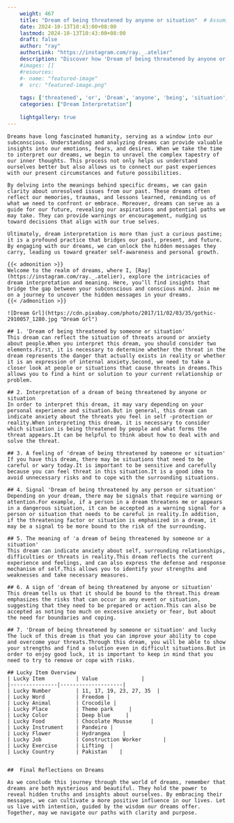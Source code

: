 ```yaml
---
    weight: 467
    title: "Dream of being threatened by anyone or situation"  # Assuming 'title' column exists
    date: 2024-10-13T10:43:00+08:00
    lastmod: 2024-10-13T10:43:00+08:00
    draft: false
    author: "ray"
    authorLink: "https://instagram.com/ray._.atelier"
    description: "Discover how 'Dream of being threatened by anyone or situation' can interpret your future and uncover its significant meanings in your life."
    #images: []
    #resources:
    #- name: "featured-image"
    #  src: "featured-image.png"
    
    tags: ['threatened', 'or', 'Dream', 'anyone', 'being', 'situation', 'by', 'of']
    categories: ["Dream Interpretation"]
    
    lightgallery: true
---
```

    
    Dreams have long fascinated humanity, serving as a window into our subconscious. Understanding and analyzing dreams can provide valuable insights into our emotions, fears, and desires. When we take the time to interpret our dreams, we begin to unravel the complex tapestry of our inner thoughts. This process not only helps us understand ourselves better but also allows us to connect our past experiences with our present circumstances and future possibilities.
    
    By delving into the meanings behind specific dreams, we can gain clarity about unresolved issues from our past. These dreams often reflect our memories, traumas, and lessons learned, reminding us of what we need to confront or embrace. Moreover, dreams can serve as a guide for our future, revealing our aspirations and potential paths we may take. They can provide warnings or encouragement, nudging us toward decisions that align with our true selves.
    
    Ultimately, dream interpretation is more than just a curious pastime; it is a profound practice that bridges our past, present, and future. By engaging with our dreams, we can unlock the hidden messages they carry, leading us toward greater self-awareness and personal growth.
    
    {{< admonition >}}
    Welcome to the realm of dreams, where I, [Ray](https://instagram.com/ray._.atelier), explore the intricacies of dream interpretation and meaning. Here, you’ll find insights that bridge the gap between your subconscious and conscious mind. Join me on a journey to uncover the hidden messages in your dreams.
    {{< /admonition >}}
    
    ![Dream Grl](https://cdn.pixabay.com/photo/2017/11/02/03/35/gothic-2910057_1280.jpg "Dream Grl")
    
    ## 1. 'Dream of being threatened by someone or situation'
    This dream can reflect the situation of threats around or anxiety about people.When you interpret this dream, you should consider two elements.First, it is necessary to determine whether the threat in the dream represents the danger that actually exists in reality or whether it is an expression of internal anxiety.Second, we need to take a closer look at people or situations that cause threats in dreams.This allows you to find a hint or solution to your current relationship or problem.
    
    ## 2. Interpretation of a dream of being threatened by anyone or situation
    In order to interpret this dream, it may vary depending on your personal experience and situation.But in general, this dream can indicate anxiety about the threats you feel in self -protection or reality.When interpreting this dream, it is necessary to consider which situation is being threatened by people and what forms the threat appears.It can be helpful to think about how to deal with and solve the threat.
    
    ## 3. A feeling of 'dream of being threatened by someone or situation'
    If you have this dream, there may be situations that need to be careful or wary today.It is important to be sensitive and carefully because you can feel threat in this situation.It is a good idea to avoid unnecessary risks and to cope with the surrounding situations.
    
    ## 4. Signal 'Dream of being threatened by any person or situation'
    Depending on your dream, there may be signals that require warning or attention.For example, if a person in a dream threatens me or appears in a dangerous situation, it can be accepted as a warning signal for a person or situation that needs to be careful in reality.In addition, if the threatening factor or situation is emphasized in a dream, it may be a signal to be more bound to the risk of the surrounding.
    
    ## 5. The meaning of 'a dream of being threatened by someone or a situation'
    This dream can indicate anxiety about self, surrounding relationships, difficulties or threats in reality.This dream reflects the current experience and feelings, and can also express the defense and response mechanism of self.This allows you to identify your strengths and weaknesses and take necessary measures.
    
    ## 6. A sign of 'dream of being threatened by anyone or situation'
    This dream tells us that it should be bound to the threat.This dream emphasizes the risks that can occur in any event or situation, suggesting that they need to be prepared or action.This can also be accepted as noting too much on excessive anxiety or fear, but about the need for boundaries and coping.
    
    ## 7. 'Dream of being threatened by someone or situation' and lucky
    The luck of this dream is that you can improve your ability to cope and overcome your threats.Through this dream, you will be able to show your strengths and find a solution even in difficult situations.But in order to enjoy good luck, it is important to keep in mind that you need to try to remove or cope with risks.
    
    ## Lucky Item Overview
    | Lucky Item          | Value              |
    |---------------|--------------------|
    | Lucky Number        | 11, 17, 19, 23, 27, 35  |
    | Lucky Word          | Freedom |
    | Lucky Animal        | Crocodile |
    | Lucky Place         | Theme park     |
    | Lucky Color         | Deep blue     |
    | Lucky Food          | Chocolate Mousse      |
    | Lucky Instrument    | Pandeiro |
    | Lucky Flower        | Hydrangea    |
    | Lucky Job           | Construction Worker       |
    | Lucky Exercise      | Lifting  |
    | Lucky Country       | Pakistan    |
    
    
    ##  Final Reflections on Dreams
    
    As we conclude this journey through the world of dreams, remember that dreams are both mysterious and beautiful. They hold the power to reveal hidden truths and insights about ourselves. By embracing their messages, we can cultivate a more positive influence in our lives. Let us live with intention, guided by the wisdom our dreams offer. Together, may we navigate our paths with clarity and purpose.
    